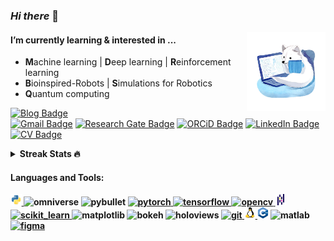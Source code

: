 ### *Hi there* 👋 
	
<p align=right>	
<img align="right" width="25%" src="./data/profile.png">
</p>

<p align=left>
	
#### I’m currently learning & interested in ...
* **M**achine learning | **D**eep learning | **R**einforcement learning
* **B**ioinspired-Robots | **S**imulations for Robotics
* **Q**uantum computing
	
[![Blog Badge](http://img.shields.io/badge/Blog-black?style=flat-square&logo=github&link=https://curieuxjy.github.io/)](https://curieuxjy.github.io/)	
[![Gmail Badge](https://img.shields.io/badge/Gmail-d14836?style=flat-square&logo=Gmail&logoColor=white&link=mailto:curieuxjy@gmail.com)](mailto:curieuxjy@gmail.com)
[![Research Gate Badge](https://img.shields.io/badge/ResearchGate-00CCBB?style=flat-square&logo=ResearchGate&logoColor=white&link=https://www.researchgate.net/profile/Jungyeon-Lee-5)](https://www.researchgate.net/profile/Jungyeon-Lee-5)
[![ORCiD Badge](https://img.shields.io/badge/ORCiD-A6CE39?style=flat-square&logo=orcid&logoColor=white&link=https://orcid.org/0000-0002-0802-4141)](https://orcid.org/0000-0002-0802-4141)
[![LinkedIn Badge](https://img.shields.io/badge/LinkedIn-0A66C2?style=flat-square&logo=linkedin&logoColor=white&link=https://www.linkedin.com/in/curieuxjy/)](https://www.linkedin.com/in/curieuxjy/)
[![CV Badge](https://img.shields.io/badge/CurriculumVitae-47A141?style=flat-square&logo=overleaf&logoColor=white&link=https://www.overleaf.com/read/ctdpsgvjdfby#bd57af)](https://www.overleaf.com/read/ctdpsgvjdfby#bd57af)
</p>

<details >
<summary><b>Streak Stats 🔥</></summary>
<img align=right src="https://github-readme-streak-stats.herokuapp.com/?user=curieuxjy&theme=github_dark" alt="curieuxjy" width="35%" />
</details>
	
<h4 align="left">Languages and Tools:</h4>

<a href="https://www.python.org" target="_blank" rel="noreferrer"> <img src="https://raw.githubusercontent.com/devicons/devicon/master/icons/python/python-original.svg" alt="python" width="3.5%" height="3.5%"/> </a> 
<a> <img src="https://www.nvidia.com/content/dam/en-zz/Solutions/gtcf20/omniverse/refresh-open-beta/nvidia-omniverse-isaac-sim-icon-128.png" alt="omniverse" width="3.5%" height="3.5%"/> </a>
<a> <img src="https://avatars.githubusercontent.com/u/6955508?s=200&v=4" alt="pybullet" width="3.5%" height="3.5%"/> </a>
<a href="https://pytorch.org/"> <img src="https://www.vectorlogo.zone/logos/pytorch/pytorch-icon.svg" alt="pytorch" width="3.5%" height="3.5%"/> </a> 
<a href="https://www.tensorflow.org"> <img src="https://www.vectorlogo.zone/logos/tensorflow/tensorflow-icon.svg" alt="tensorflow" width="3.5%" height="3.5%"/> </a> 
<a href="https://opencv.org/"> <img src="https://www.vectorlogo.zone/logos/opencv/opencv-icon.svg" alt="opencv" width="3.5%" height="3.5%"/> </a> 
<a href="https://pandas.pydata.org/"> <img src="https://raw.githubusercontent.com/devicons/devicon/2ae2a900d2f041da66e950e4d48052658d850630/icons/pandas/pandas-original.svg" alt="pandas" width="3.5%" height="3.5%"/> </a> 
<a href="https://scikit-learn.org/"> <img src="https://upload.wikimedia.org/wikipedia/commons/0/05/Scikit_learn_logo_small.svg" alt="scikit_learn" width="3.5%" height="3.5%"/> </a> 
<a> <img src="https://upload.wikimedia.org/wikipedia/commons/thumb/0/01/Created_with_Matplotlib-logo.svg/2048px-Created_with_Matplotlib-logo.svg.png" alt="matplotlib" width="3.5%" height="3.5%"/> </a> 
<a> <img src="https://static.bokeh.org/branding/icons/bokeh-icon.jpg" alt="bokeh" width="3.5%" height="3.5%"/> </a> 
<a> <img src="https://holoviews.org/_static/logo.png" alt="holoviews" width="3.5%" height="3.5%"/> </a> 
<a href="https://git-scm.com/"> <img src="https://www.vectorlogo.zone/logos/git-scm/git-scm-icon.svg" alt="git" width="3.5%" height="3.5%"/> </a> 
<a href="https://www.linux.org/"> <img src="https://raw.githubusercontent.com/devicons/devicon/master/icons/linux/linux-original.svg" alt="linux" width="3.5%" height="3.5%"/> </a> 
<a> <img src="https://raw.githubusercontent.com/devicons/devicon/master/icons/cplusplus/cplusplus-original.svg" alt="cplusplus" width="3.5%" height="3.5%"/> </a>
<a> <img src="https://upload.wikimedia.org/wikipedia/commons/2/21/Matlab_Logo.png" alt="matlab" width="3.5%" height="3.5%"/> </a> 
<a href="https://www.figma.com/"> <img src="https://www.vectorlogo.zone/logos/figma/figma-icon.svg" alt="figma" width="3.5%" height="3.5%"/> </a>
</p>



